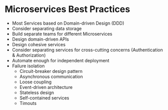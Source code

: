 # Microservices Best Practices

- Most Services based on Domain-driven Design (DDD)
- Consider separating data storage
- Build separate teams for different Microservices
- Design domain-driven APIs
- Design cohesive services
- Consider separating services for cross-cutting concerns (Authentication & Authorization)
- Automate enough for independent deployment
- Failure isolation
    - Circuit-breaker design pattern
    - Asynchronous communication
    - Loose coupling
    - Event-driven architecture
    - Stateless design
    - Self-contained services
    - Timouts
